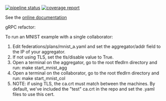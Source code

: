 [![pipeline status](https://gitlab.devtools.intel.com/weilinxu/spr_secure_intelligence-trusted_federated_learning/badges/master/pipeline.svg)](https://gitlab.devtools.intel.com/weilinxu/spr_secure_intelligence-trusted_federated_learning/commits/master)
[![coverage report](https://gitlab.devtools.intel.com/weilinxu/spr_secure_intelligence-trusted_federated_learning/badges/master/coverage.svg)](https://gitlab.devtools.intel.com/weilinxu/spr_secure_intelligence-trusted_federated_learning/commits/master)


See the [online documentation](https://weilinxu.gitlab-pages.devtools.intel.com/spr_secure_intelligence-trusted_federated_learning/)

gRPC refactor:

To run an MNIST example with a single collaborator:

1. Edit federations/plans/mnist_a.yaml and set the aggregator/addr field to the IP of your aggregator.
2. If not using TLS, set the tls/disable value to True.
3. Open a terminal on the aggregator, go to the root tfedlrn directory and run: make start_mnist_agg
4. Open a terminal on the collaborator, go to the root tfedlrn directory and run: make start_mnist_col
5. NOTE: if using TLS, the ca.crt must match between the machines. By default, we've included the "test" ca.crt in the repo and set the .yaml files to use this cert.
